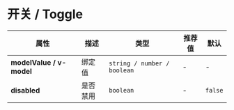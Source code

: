 # 开关 / Toggle

<ex-code name="ex-toggle-basic"></ex-code>

<ex-code name="ex-toggle-disabled"></ex-code>

<ex-footer>

| 属性                     | 描述     | 类型                        | 推荐值 | 默认    |
| ------------------------ | -------- | --------------------------- | ------ | ------- |
| **modelValue / v-model** | 绑定值   | `string / number / boolean` | -      | -       |
| **disabled**             | 是否禁用 | `boolean`                   | -      | `false` |

</ex-footer>
